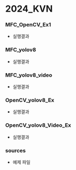 # 2024_KVN

### MFC_OpenCV_Ex1
- 실행결과

### MFC_yolov8
- 실행결과

### MFC_yolov8_video
- 실행결과

### OpenCV_yolov8_Ex
- 실행결과

### OpenCV_yolov8_Video_Ex
- 실행결과

### sources
- 예제 파일
